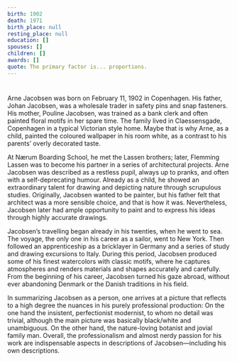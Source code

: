 ```yaml
---
birth: 1902
death: 1971
birth_place: null
resting_place: null
education: []
spouses: []
children: []
awards: []
quote: The primary factor is... proportions.
---
```


#

Arne Jacobsen was born on February 11, 1902 in Copenhagen. His father, Johan Jacobsen, was a wholesale trader in safety pins and snap fasteners. His mother, Pouline Jacobsen, was trained as a bank clerk and often painted floral motifs in her spare time. The family lived in Claessensgade, Copenhagen in a typical Victorian style home. Maybe that is why Arne, as a child, painted the coloured wallpaper in his room white, as a contrast to his parents’ overly decorated taste.

At Nærum Boarding School, he met the Lassen brothers; later, Flemming Lassen was to become his partner in a series of architectural projects. Arne Jacobsen was described as a restless pupil, always up to pranks, and often with a self-deprecating humour. Already as a child, he showed an extraordinary talent for drawing and depicting nature through scrupulous studies. Originally, Jacobsen wanted to be painter, but his father felt that architect was a more sensible choice, and that is how it was. Nevertheless, Jacobsen later had ample opportunity to paint and to express his ideas through highly accurate drawings.

Jacobsen’s travelling began already in his twenties, when he went to sea. The voyage, the only one in his career as a sailor, went to New York. Then followed an apprenticeship as a bricklayer in Germany and a series of study and drawing excursions to Italy. During this period, Jacobsen produced some of his finest watercolors with classic motifs, where he captures atmospheres and renders materials and shapes accurately and carefully. From the beginning of his career, Jacobsen turned his gaze abroad, without ever abandoning Denmark or the Danish traditions in his field.

In summarizing Jacobsen as a person, one arrives at a picture that reflects to a high degree the nuances in his purely professional production: On the one hand the insistent, perfectionist modernist, to whom no detail was trivial, although the main picture was basically black/white and unambiguous. On the other hand, the nature-loving botanist and jovial family man. Overall, the professionalism and almost nerdy passion for his work are indispensable aspects in descriptions of Jacobsen—including his own descriptions.
